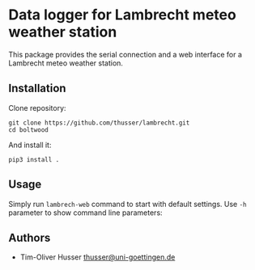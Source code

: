 # Data logger for Lambrecht meteo weather station
This package provides the serial connection and a web interface for a Lambrecht meteo weather station.


## Installation
Clone repository:

    git clone https://github.com/thusser/lambrecht.git
    cd boltwood
    
And install it:

    pip3 install .


## Usage
Simply run `lambrech-web` command to start with default settings. Use `-h` parameter to show command line parameters:



## Authors
* Tim-Oliver Husser <thusser@uni-goettingen.de>
